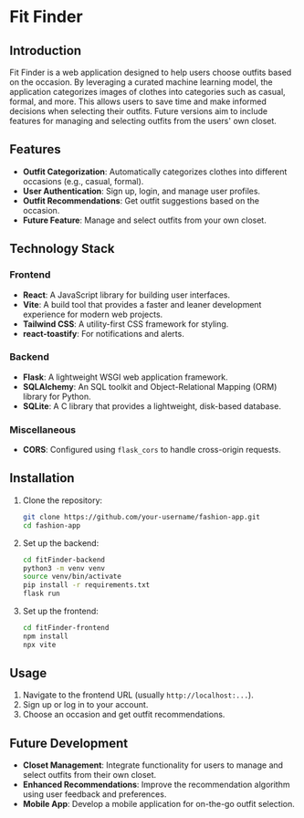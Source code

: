 # Fit Finder

## Introduction

Fit Finder is a web application designed to help users choose outfits based on the occasion. By leveraging a curated machine learning model, the application categorizes images of clothes into categories such as casual, formal, and more. This allows users to save time and make informed decisions when selecting their outfits. Future versions aim to include features for managing and selecting outfits from the users' own closet.

## Features

- **Outfit Categorization**: Automatically categorizes clothes into different occasions (e.g., casual, formal).
- **User Authentication**: Sign up, login, and manage user profiles.
- **Outfit Recommendations**: Get outfit suggestions based on the occasion.
- **Future Feature**: Manage and select outfits from your own closet.

## Technology Stack

### Frontend

- **React**: A JavaScript library for building user interfaces.
- **Vite**: A build tool that provides a faster and leaner development experience for modern web projects.
- **Tailwind CSS**: A utility-first CSS framework for styling.
- **react-toastify**: For notifications and alerts.

### Backend

- **Flask**: A lightweight WSGI web application framework.
- **SQLAlchemy**: An SQL toolkit and Object-Relational Mapping (ORM) library for Python.
- **SQLite**: A C library that provides a lightweight, disk-based database.

### Miscellaneous

- **CORS**: Configured using `flask_cors` to handle cross-origin requests.

## Installation

1. Clone the repository:

   ```bash
   git clone https://github.com/your-username/fashion-app.git
   cd fashion-app
   ```

2. Set up the backend:

   ```bash
   cd fitFinder-backend
   python3 -m venv venv
   source venv/bin/activate
   pip install -r requirements.txt
   flask run
   ```

3. Set up the frontend:

   ```bash
   cd fitFinder-frontend
   npm install
   npx vite
   ```

## Usage

1. Navigate to the frontend URL (usually `http://localhost:...`).
2. Sign up or log in to your account.
3. Choose an occasion and get outfit recommendations.

## Future Development

- **Closet Management**: Integrate functionality for users to manage and select outfits from their own closet.
- **Enhanced Recommendations**: Improve the recommendation algorithm using user feedback and preferences.
- **Mobile App**: Develop a mobile application for on-the-go outfit selection.
